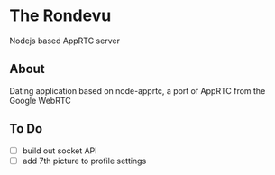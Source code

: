 # The Rondevu

Nodejs based AppRTC server

## About
Dating application based on node-apprtc, a port of AppRTC from the Google WebRTC

## To Do

- [ ] build out socket API
- [ ] add 7th picture to profile settings
